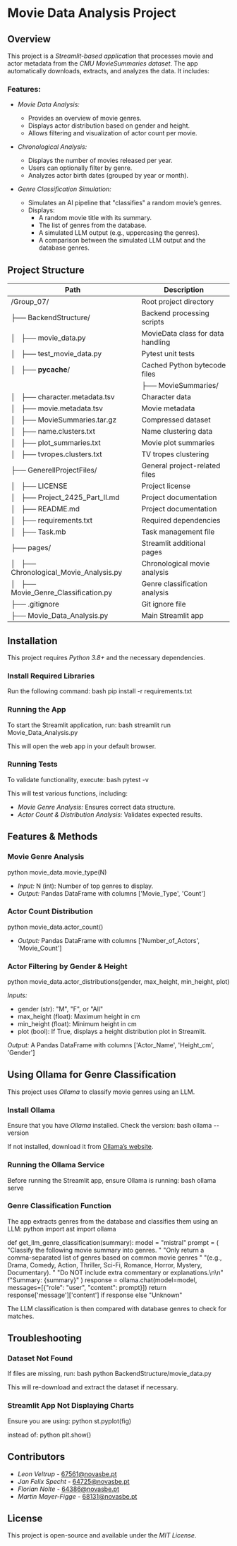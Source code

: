 # Movie Data Analysis Project

## Overview
This project is a *Streamlit-based application* that processes movie and actor metadata from the *CMU MovieSummaries dataset*. The app automatically downloads, extracts, and analyzes the data. It includes:

### Features:
- *Movie Data Analysis:*
  - Provides an overview of movie genres.
  - Displays actor distribution based on gender and height.
  - Allows filtering and visualization of actor count per movie.
- *Chronological Analysis:*
  - Displays the number of movies released per year.
  - Users can optionally filter by genre.
  - Analyzes actor birth dates (grouped by year or month).
  
- *Genre Classification Simulation:*
  - Simulates an AI pipeline that "classifies" a random movie’s genres.
  - Displays:
    - A random movie title with its summary.
    - The list of genres from the database.
    - A simulated LLM output (e.g., uppercasing the genres).
    - A comparison between the simulated LLM output and the database genres.

## Project Structure

| Path                             | Description                         |
|----------------------------------|-------------------------------------|
| /Group_07/                    | Root project directory                 |
| ├── BackendStructure/         | Backend processing scripts             |
| │   ├── movie_data.py         | MovieData class for data handling      |
| │   ├── test_movie_data.py    | Pytest unit tests                      |
| │   ├── __pycache__/          | Cached Python bytecode files           |
| |   ├── MovieSummaries/           | Dataset storage                    |
| │       ├── character.metadata.tsv| Character data                     |
| │       ├── movie.metadata.tsv    | Movie metadata                     |
| │       ├── MovieSummaries.tar.gz | Compressed dataset                 |
| │       ├── name.clusters.txt     | Name clustering data               |
| │       ├── plot_summaries.txt    | Movie plot summaries               |
| │       ├── tvropes.clusters.txt  | TV tropes clustering               |
| ├── GenerellProjectFiles/     | General project-related files          |
| │   ├── LICENSE               | Project license                        |
| │   ├── Project_2425_Part_II.md | Project documentation                |
| │   ├── README.md             | Project documentation                  |
| │   ├── requirements.txt      | Required dependencies                  |
| │   ├── Task.mb               | Task management file                   |
| ├── pages/                    | Streamlit additional pages             |
| │   ├── Chronological_Movie_Analysis.py | Chronological movie analysis |
| │   ├── Movie_Genre_Classification.py  | Genre classification analysis |
| ├── .gitignore                | Git ignore file                        |
| ├── Movie_Data_Analysis.py    | Main Streamlit app                     |

## Installation
This project requires *Python 3.8+* and the necessary dependencies.

### Install Required Libraries
Run the following command:
bash
pip install -r requirements.txt


### Running the App
To start the Streamlit application, run:
bash
streamlit run Movie_Data_Analysis.py

This will open the web app in your default browser.

### Running Tests
To validate functionality, execute:
bash
pytest -v

This will test various functions, including:
- *Movie Genre Analysis:* Ensures correct data structure.
- *Actor Count & Distribution Analysis:* Validates expected results.

## Features & Methods

### Movie Genre Analysis
python
movie_data.movie_type(N)

- *Input:* N (int): Number of top genres to display.
- *Output:* Pandas DataFrame with columns ['Movie_Type', 'Count']

### Actor Count Distribution
python
movie_data.actor_count()

- *Output:* Pandas DataFrame with columns ['Number_of_Actors', 'Movie_Count']

### Actor Filtering by Gender & Height
python
movie_data.actor_distributions(gender, max_height, min_height, plot)

*Inputs:*
- gender (str): "M", "F", or "All"
- max_height (float): Maximum height in cm
- min_height (float): Minimum height in cm
- plot (bool): If True, displays a height distribution plot in Streamlit.

*Output:* A Pandas DataFrame with columns ['Actor_Name', 'Height_cm', 'Gender']

## Using Ollama for Genre Classification
This project uses *Ollama* to classify movie genres using an LLM.

### Install Ollama
Ensure that you have *Ollama* installed. Check the version:
bash
ollama --version

If not installed, download it from [Ollama’s website](https://ollama.com/download).

### Running the Ollama Service
Before running the Streamlit app, ensure Ollama is running:
bash
ollama serve


### Genre Classification Function
The app extracts genres from the database and classifies them using an LLM:
python
import ast
import ollama

def get_llm_genre_classification(summary):
    model = "mistral"
    prompt = (
        "Classify the following movie summary into genres. "
        "Only return a comma-separated list of genres based on common movie genres "
        "(e.g., Drama, Comedy, Action, Thriller, Sci-Fi, Romance, Horror, Mystery, Documentary). "
        "Do NOT include extra commentary or explanations.\n\n"
        f"Summary: {summary}"
    )
    response = ollama.chat(model=model, messages=[{"role": "user", "content": prompt}])
    return response['message']['content'] if response else "Unknown"

The LLM classification is then compared with database genres to check for matches.

## Troubleshooting

### Dataset Not Found
If files are missing, run:
bash
python BackendStructure/movie_data.py

This will re-download and extract the dataset if necessary.

### Streamlit App Not Displaying Charts
Ensure you are using:
python
st.pyplot(fig)

instead of:
python
plt.show()


## Contributors
- *Leon Veltrup* - 67561@novasbe.pt
- *Jan Felix Specht* - 64725@novasbe.pt
- *Florian Nolte* - 64386@novasbe.pt
- *Martin Mayer-Figge* - 68131@novasbe.pt

## License
This project is open-source and available under the *MIT License*.